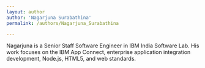 ```yaml
---
layout: author
author: 'Nagarjuna Surabathina'
permalink: /authors/Nagarjuna_Surabathina

---
```


Nagarjuna is a Senior Staff Software Engineer in IBM India Software Lab. His work focuses on the IBM App Connect, enterprise application integration development, Node.js, HTML5, and web standards.